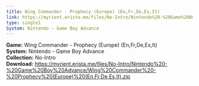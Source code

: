 ```yaml
---
title: Wing Commander - Prophecy (Europe) (En,Fr,De,Es,It)
link: https://myrient.erista.me/files/No-Intro/Nintendo%20-%20Game%20Boy%20Advance/Wing%20Commander%20-%20Prophecy%20(Europe)%20(En,Fr,De,Es,It).zip
type: single1
System: Nintendo - Game Boy Advance
---
```

<b>Game:</b> Wing Commander - Prophecy (Europe) (En,Fr,De,Es,It)<br>
<b>System:</b> Nintendo - Game Boy Advance<br>
<b>Collection:</b> No-Intro<br>
<b>Download:</b> https://myrient.erista.me/files/No-Intro/Nintendo%20-%20Game%20Boy%20Advance/Wing%20Commander%20-%20Prophecy%20(Europe)%20(En,Fr,De,Es,It).zip